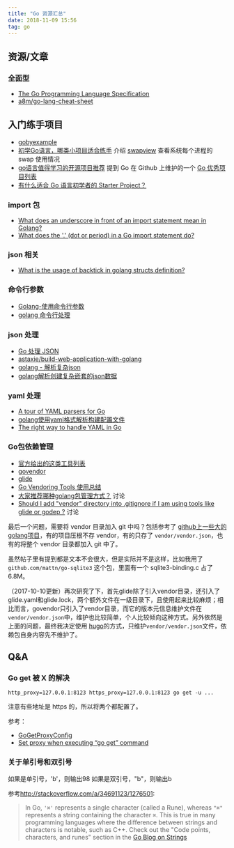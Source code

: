 ```yaml
---
title: "Go 资源汇总"
date: 2018-11-09 15:56
tag: go
---
```


## 资源/文章

### 全面型

- [The Go Programming Language Specification](https://golang.org/ref/spec)
- [a8m/go-lang-cheat-sheet](https://github.com/a8m/go-lang-cheat-sheet)


## 入门练手项目

* [gobyexample](https://gobyexample.com/)
* [初学Go语言，哪类小项目适合练手](https://segmentfault.com/q/1010000002481792)  介绍 [swapview](https://github.com/lilydjwg/swapview) 查看系统每个进程的 swap 使用情况
* [go语言值得学习的开源项目推荐](http://www.cnblogs.com/baiyuxiong/p/4309934.html)  提到 Go 在 Github 上维护的一个 [Go 优秀项目列表](https://github.com/golang/go/wiki/Projects)
* [有什么适合 Go 语言初学者的 Starter Project？](https://www.zhihu.com/question/33241133)


### import 包

- [What does an underscore in front of an import statement mean in Golang?](https://stackoverflow.com/questions/21220077/what-does-an-underscore-in-front-of-an-import-statement-mean-in-golang)
- [What does the '.' (dot or period) in a Go import statement do?](https://stackoverflow.com/questions/6478962/what-does-the-dot-or-period-in-a-go-import-statement-do)


### json 相关

- [What is the usage of backtick in golang structs definition?](https://stackoverflow.com/questions/30681054/what-is-the-usage-of-backtick-in-golang-structs-definition)


### 命令行参数

- [Golang-使用命令行参数](http://www.nljb.net/default/Golang-%E4%BD%BF%E7%94%A8%E5%91%BD%E4%BB%A4%E8%A1%8C%E5%8F%82%E6%95%B0/)
- [golang 命令行处理](http://studygolang.com/articles/2878)

### json 处理

- [Go 处理 JSON](http://n.thepana.com/2015/10/21/go-json/)
- [astaxie/build-web-application-with-golang](https://github.com/astaxie/build-web-application-with-golang/blob/master/zh/07.2.md)
- [golang - 解析复杂json](https://segmentfault.com/q/1010000000583211)
- [golang解析创建复杂嵌套的json数据](http://xiaorui.cc/2016/03/06/golang%E8%A7%A3%E6%9E%90%E5%88%9B%E5%BB%BA%E5%A4%8D%E6%9D%82%E5%B5%8C%E5%A5%97%E7%9A%84json%E6%95%B0%E6%8D%AE/)

### yaml 处理

- [A tour of YAML parsers for Go](http://sweetohm.net/article/go-yaml-parsers.en.html)
- [golang使用yaml格式解析构建配置文件](http://xiaorui.cc/2016/03/20/golang%E4%BD%BF%E7%94%A8yaml%E6%A0%BC%E5%BC%8F%E8%A7%A3%E6%9E%90%E6%9E%84%E5%BB%BA%E9%85%8D%E7%BD%AE%E6%96%87%E4%BB%B6/)
- [The right way to handle YAML in Go](http://ghodss.com/2014/the-right-way-to-handle-yaml-in-golang/)

### Go包依赖管理

- [官方给出的这类工具列表](https://github.com/golang/go/wiki/PackageManagementTools)
- [govendor](https://github.com/kardianos/govendor)
- [glide](https://github.com/Masterminds/glide)
- [Go Vendoring Tools 使用总结](http://www.grdtechs.com/2016/05/24/comparison-of-Go-Vendoring-Tools/)
- [大家推荐哪种golang包管理方式？](https://gocn.io/question/9)  讨论
- [Should I add "vendor" directory into .gitignore if I am using tools like glide or godep ?](https://www.reddit.com/r/golang/comments/6b9817/should_i_add_vendor_directory_into_gitignore_if_i/)  讨论

最后一个问题，需要将 vendor 目录加入 git 中吗？包括参考了 [github上一些大的golang项目](https://github.com/search?l=&p=1&q=language%3AGo+stars%3A%3E1000+forks%3A%3E50&ref=advsearch&type=Repositories&utf8=%E2%9C%93)，有的项目压根不存 vendor，有的只存了 `vendor/vendor.json`，也有的将整个 vendor 目录都加入 git 中了。

虽然帖子里有提到都是文本不会很大，但是实际并不是这样，比如我用了 `github.com/mattn/go-sqlite3` 这个包，里面有一个 sqlite3-binding.c 占了 6.8M。

（2017-10-10更新）再次研究了下，首先glide除了引入vendor目录，还引入了glide.yaml和glide.lock，两个额外文件在一级目录下，且使用起来比较麻烦；相比而言，govendor只引入了vendor目录，而它的版本元信息维护文件在`vendor/vendor.json`中，维护也比较简单，个人比较倾向这种方式。另外依然是上面的问题，最终我决定使用 [hugo](https://github.com/gohugoio/hugo)的方式，只维护`vendor/vendor.json`文件，依赖包自身内容先不维护了。

## Q&A

### Go get 被 X 的解决

```
http_proxy=127.0.0.1:8123 https_proxy=127.0.0.1:8123 go get -u ...
```

注意有些地址是 https 的，所以将两个都配置了。

参考：

* [GoGetProxyConfig](https://github.com/golang/go/wiki/GoGetProxyConfig)
* [Set proxy when executing “go get” command](http://nanxiao.me/en/set-proxy-when-executing-go-get-command/)


### 关于单引号和双引号

如果是单引号，'b'，则输出98
如果是双引号，"b"，则输出b

参考<http://stackoverflow.com/a/34691123/1276501>:

> In Go, `'⌘'` represents a single character (called a Rune), whereas `"⌘"` represents a string containing the character `⌘`. 
> This is true in many programming languages where the difference between strings and characters is notable, such as C++.
> Check out the "Code points, characters, and runes" section in the [Go Blog on Strings](https://blog.golang.org/strings)
